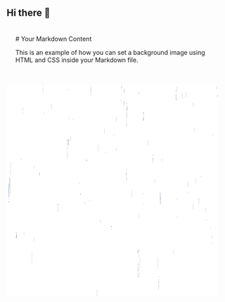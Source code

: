 ## Hi there 👋
<!--
<div style="background-image: url('resources/rain1.webp'); background-repeat: repeat; padding: 20px;">-->
<div style="background-image: url('https://giphy.com/stickers/nostalgia-bling-3ohhwutQL0CDTq3kKA)'); background-repeat: repeat; padding: 20px;">
# Your Markdown Content

This is an example of how you can set a background image using HTML and CSS inside your Markdown file.

</div>

![](resources/rain1.webp)
